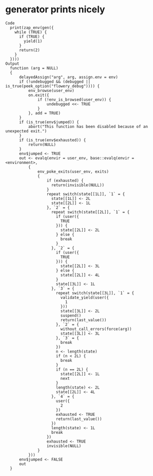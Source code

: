 # generator prints nicely

    Code
      print(zap_env(gen({
        while (TRUE) {
          if (TRUE) {
            yield(1)
          }
          return(2)
        }
      })))
    Output
      function (arg = NULL) 
      {
          delayedAssign("arg", arg, assign.env = env)
          if (!undebugged && (debugged || is_true(peek_option("flowery_debug")))) {
              env_browse(user_env)
              on.exit({
                  if (!env_is_browsed(user_env)) {
                      undebugged <<- TRUE
                  }
              }, add = TRUE)
          }
          if (is_true(env$jumped)) {
              abort("This function has been disabled because of an unexpected exit.")
          }
          if (is_true(env$exhausted)) {
              return(NULL)
          }
          env$jumped <- TRUE
          out <- evalq(envir = user_env, base::evalq(envir = <environment>, 
              {
                  env_poke_exits(user_env, exits)
                  {
                      if (exhausted) {
                        return(invisible(NULL))
                      }
                      repeat switch(state[[1L]], `1` = {
                        state[[1L]] <- 2L
                        state[[2L]] <- 1L
                      }, `2` = {
                        repeat switch(state[[2L]], `1` = {
                          if (user({
                            TRUE
                          })) {
                            state[[2L]] <- 2L
                          } else {
                            break
                          }
                        }, `2` = {
                          if (user({
                            TRUE
                          })) {
                            state[[2L]] <- 3L
                          } else {
                            state[[2L]] <- 4L
                          }
                          state[[3L]] <- 1L
                        }, `3` = {
                          repeat switch(state[[3L]], `1` = {
                            validate_yield(user({
                              1
                            }))
                            state[[3L]] <- 2L
                            suspend()
                            return(last_value())
                          }, `2` = {
                            without_call_errors(force(arg))
                            state[[3L]] <- 3L
                          }, `3` = {
                            break
                          })
                          n <- length(state)
                          if (n < 2L) {
                            break
                          }
                          if (n == 2L) {
                            state[[2L]] <- 1L
                            next
                          }
                          length(state) <- 2L
                          state[[2L]] <- 4L
                        }, `4` = {
                          user({
                            2
                          })
                          exhausted <- TRUE
                          return(last_value())
                        })
                        length(state) <- 1L
                        break
                      })
                      exhausted <- TRUE
                      invisible(NULL)
                  }
              }))
          env$jumped <- FALSE
          out
      }

